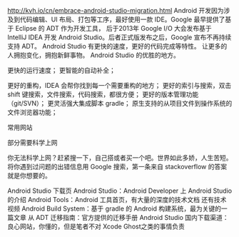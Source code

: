 http://kvh.io/cn/embrace-android-studio-migration.html
Android 开发因为涉及到代码编辑、UI 布局、打包等工序，最好使用一款 IDE。Google 最早提供了基于 Eclipse 的 ADT 作为开发工具，
后于2013年 Google I/O 大会发布基于 IntelliJ IDEA 开发 Android Studio。后者正式版发布之后，Google 宣布不再持续支持 ADT。
Android Studio 有更快的速度，更好的代码完成等特性。
让更多的人拥抱变化，拥抱新鲜事物。
Android Studio 的优胜的地方。

更快的运行速度；
更智能的自动补全；


更好的重构，IDEA 会帮你找到每一个需要重构的地方；
更好的索引与搜索，双击 shift 键搜索，文件搜索，代码搜索，都很方便；
更好的版本管理功能（git/SVN）；
更灵活强大集成脚本 gradle；
原生支持的从项目文件到操作系统的文件浏览器功能；

常用网站

部分需要科学上网

你无法科学上网？赶紧搜一下，自己搭或者买一个吧。世界如此多娇，人生苦短。将你遇到过问题的出错信息用 Google 搜索，第一条来自 stackoverflow 的答案就是你想要的。

Android Studio 下载页
Android Studio：Android Developer 上 Android Studio 的介绍
Android Tools：Android 工具首页，有大量的深度的技术文档 还有技术视频
Android Build System：基于 gradle 的 Android 构建系统，最为关键的一篇文章
从 ADT 迁移指南：官方提供的迁移手册
Android Studio 国内下载渠道：良心网站，你懂的，但是笔者不对 Xcode Ghost之类的事情负责